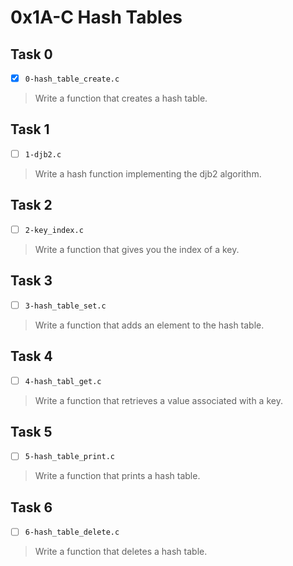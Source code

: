 # 0x1A-C Hash Tables

## Task 0
- [x] `0-hash_table_create.c`
> Write a function that creates a hash table.

## Task 1
- [ ] `1-djb2.c`
> Write a hash function implementing the djb2 algorithm.

## Task 2
- [ ] `2-key_index.c`
> Write a function that gives you the index of a key.

## Task 3
- [ ] `3-hash_table_set.c`
> Write a function that adds an element to the hash table.

## Task 4
- [ ] `4-hash_tabl_get.c`
> Write a function that retrieves a value associated with a key.

## Task 5
- [ ] `5-hash_table_print.c`
> Write a function that prints a hash table.

## Task 6
- [ ] `6-hash_table_delete.c`
> Write a function that deletes a hash table.
